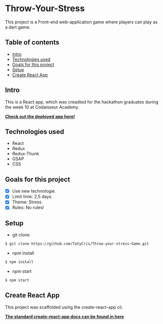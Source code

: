 # Throw-Your-Stress
This project is a Front-end web-application game where players can play as a dart game.

## Table of contents
- [Intro](#Intro)
- [Technologies used](#Technologies-used)
- [Goals for this project](#Goals-for-this-project)
- [Setup](#Setup)
- [Create React App](#Create-React-App)

## Intro
This is a React app, which was creadted for the hackathon graduates during the week 10 at Codaisseur Academy.

**[Check out the deployed app here!](https://throwyourstress.netlify.com/)**

## Technologies used
- React
- Redux
- Redux-Thunk
- GSAP
- CSS

## Goals for this project
- [x] Use new technologie.
- [x] Limit time: 2,5 days.
- [x] Theme: Stress.
- [x] Rules: No rules!

## Setup
- git clone
```bash
$ git clone https://github.com/TatyCris/Throw-your-stress-Game.git
```

- npm install
```bash
$ npm install
```

- npm start
```bash
$ npm start
```

## Create React App
This project was scaffolded using the create-react-app cli. 

**[The standard create-react-app docs can be found in here](https://github.com/facebook/create-react-app)**
